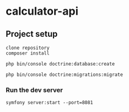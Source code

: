 # calculator-api

## Project setup
```
clone repository
composer install

php bin/console doctrine:database:create

php bin/console doctrine:migrations:migrate
```

### Run the dev server
```
symfony server:start --port=8081
```

